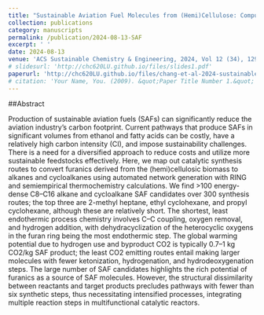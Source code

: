 ```yaml
---
title: "Sustainable Aviation Fuel Molecules from (Hemi)Cellulose: Computational Insights into Synthesis Routes, Fuel Properties, and Process Chemistry Metrics"
collection: publications
category: manuscripts
permalink: /publication/2024-08-13-SAF
excerpt: ' '
date: 2024-08-13
venue: 'ACS Sustainable Chemistry & Engineering, 2024, Vol 12 (34), 12927-12937'
# slidesurl: 'http://chc620LU.github.io/files/slides1.pdf'
paperurl: 'http://chc620LU.github.io/files/chang-et-al-2024-sustainable-aviation-fuel-molecules-from-(hemi)cellulose-computational-insights-into-synthesis-routes.pdf'
# citation: 'Your Name, You. (2009). &quot;Paper Title Number 1.&quot; <i>Journal 1</i>. 1(1).'
---
```

##Abstract

Production of sustainable aviation fuels (SAFs) can significantly reduce the aviation industry’s carbon footprint. Current pathways that produce SAFs in significant volumes from ethanol and fatty acids can be costly, have a relatively high carbon intensity (CI), and impose sustainability challenges. There is a need for a diversified approach to reduce costs and utilize more sustainable feedstocks effectively. Here, we map out catalytic synthesis routes to convert furanics derived from the (hemi)cellulosic biomass to alkanes and cycloalkanes using automated network generation with RING and semiempirical thermochemistry calculations. We find >100 energy-dense C8–C16 alkane and cycloalkane SAF candidates over 300 synthesis routes; the top three are 2-methyl heptane, ethyl cyclohexane, and propyl cyclohexane, although these are relatively short. The shortest, least endothermic process chemistry involves C–C coupling, oxygen removal, and hydrogen addition, with dehydracyclization of the heterocyclic oxygens in the furan ring being the most endothermic step. The global warming potential due to hydrogen use and byproduct CO2 is typically 0.7–1 kg CO2/kg SAF product; the least CO2 emitting routes entail making larger molecules with fewer ketonization, hydrogenation, and hydrodeoxygenation steps. The large number of SAF candidates highlights the rich potential of furanics as a source of SAF molecules. However, the structural dissimilarity between reactants and target products precludes pathways with fewer than six synthetic steps, thus necessitating intensified processes, integrating multiple reaction steps in multifunctional catalytic reactors.